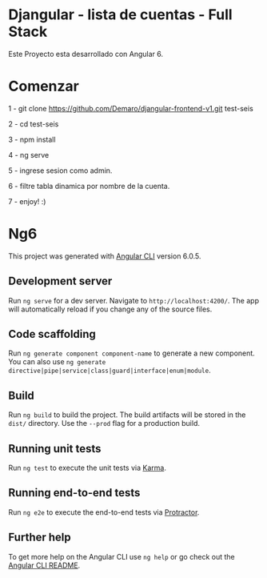 # Djangular - lista de cuentas - Full Stack

Este Proyecto esta desarrollado con Angular 6.

# Comenzar

1 - git clone https://github.com/Demaro/djangular-frontend-v1.git test-seis

2 - cd test-seis 

3 - npm install 

4 - ng serve

5 - ingrese sesion como admin.

6 - filtre tabla dinamica por nombre de la cuenta.

7 - enjoy! :)

# Ng6

This project was generated with [Angular CLI](https://github.com/angular/angular-cli) version 6.0.5.

## Development server

Run `ng serve` for a dev server. Navigate to `http://localhost:4200/`. The app will automatically reload if you change any of the source files.

## Code scaffolding

Run `ng generate component component-name` to generate a new component. You can also use `ng generate directive|pipe|service|class|guard|interface|enum|module`.

## Build

Run `ng build` to build the project. The build artifacts will be stored in the `dist/` directory. Use the `--prod` flag for a production build.

## Running unit tests

Run `ng test` to execute the unit tests via [Karma](https://karma-runner.github.io).

## Running end-to-end tests

Run `ng e2e` to execute the end-to-end tests via [Protractor](http://www.protractortest.org/).

## Further help

To get more help on the Angular CLI use `ng help` or go check out the [Angular CLI README](https://github.com/angular/angular-cli/blob/master/README.md).
